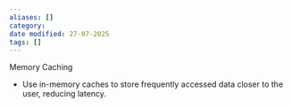 ```yaml
---
aliases: []
category:
date modified: 27-07-2025
tags: []
---
```

Memory Caching
  - Use in-memory caches to store frequently accessed data closer to the user, reducing latency.